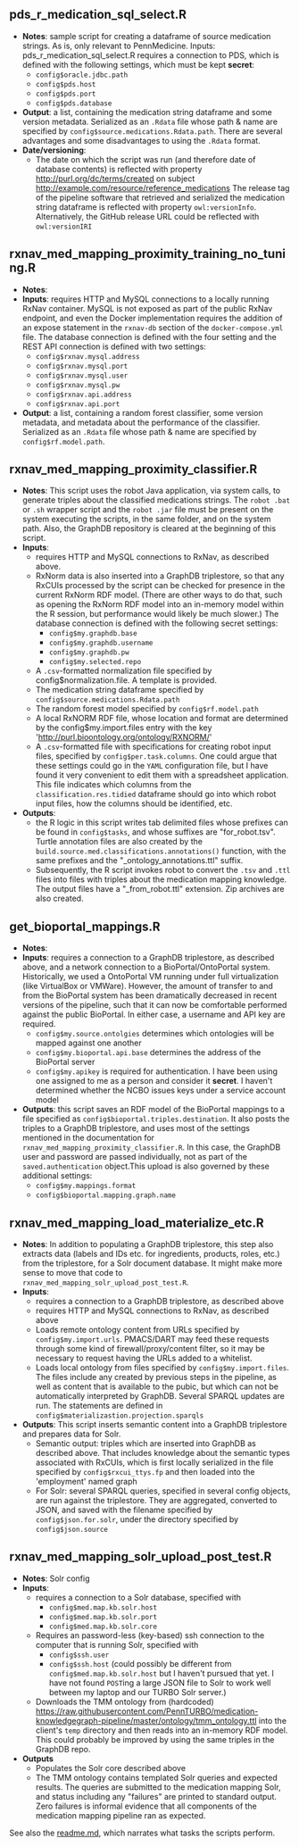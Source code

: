 ## pds_r_medication_sql_select.R

- **Notes**: sample script for creating a dataframe of source medication strings. As is, only relevant to PennMedicine. 
  Inputs: pds_r_medication_sql_select.R requires a connection to PDS, which is defined with the following settings, which must be kept **secret**: 
  - `config$oracle.jdbc.path`
  - `config$pds.host`
  - `config$pds.port`
  - `config$pds.database`
- **Output**: a list, containing the medication string dataframe and some version metadata. Serialized as an `.Rdata` file whose path & name are specified by `config$source.medications.Rdata.path`. There are several advantages and some disadvantages to using the `.Rdata` format.
- **Date/versioning**:
  - The date on which the script was run (and therefore date of database contents) is reflected with property <http://purl.org/dc/terms/created> on subject http://example.com/resource/reference_medications
    The release tag of the pipeline software that retrieved and serialized the medication string dataframe is reflected with property `owl:versionInfo`. Alternatively, the GitHub release URL could be reflected with `owl:versionIRI`

## rxnav_med_mapping_proximity_training_no_tuning.R

- **Notes**: 
- **Inputs**: requires HTTP and MySQL connections to a locally running RxNav container. MySQL is not exposed as part of the public RxNav endpoint, and even the Docker implementation requires the addition of an expose statement in the `rxnav-db` section of the `docker-compose.yml` file. The database connection is defined with the four setting and the REST API connection is defined with two settings: 
  - `config$rxnav.mysql.address`
  - `config$rxnav.mysql.port`
  - `config$rxnav.mysql.user`
  - `config$rxnav.mysql.pw`
  - `config$rxnav.api.address`
  - `config$rxnav.api.port`
- **Output**: a list, containing a random forest classifier, some version metadata, and metadata about the performance of the classifier. Serialized as an `.Rdata` file whose path & name are specified by `config$rf.model.path`.

## rxnav_med_mapping_proximity_classifier.R

- **Notes**: This script uses the robot Java application, via system calls, to generate triples about the classified medications strings. The `robot .bat` or `.sh` wrapper script and the `robot .jar` file must be present on the system executing the scripts, in the same folder, and on the system path. Also, the GraphDB repository is cleared at the beginning of this script.
- **Inputs**: 
  - requires HTTP and MySQL connections to RxNav, as described above. 
  - RxNorm data is also inserted into a GraphDB triplestore, so that any RxCUIs processed by the script can be checked for presence in the current RxNorm RDF model. (There are other ways to do that, such as opening the RxNorm RDF model into an in-memory model within the R session, but performance would likely be much slower.)   The database connection is defined with the following secret settings: 
    - `config$my.graphdb.base`
    - `config$my.graphdb.username`
    - `config$my.graphdb.pw`
    - `config$my.selected.repo`
  - A `.csv`-formatted normalization file specified by config$normalization.file. A template is provided.
  - The medication string dataframe specified by `config$source.medications.Rdata.path`
  - The random forest model specified by `config$rf.model.path`
  - A local RxNORM RDF file, whose location and format are determined by the config$my.import.files entry with the key 'http://purl.bioontology.org/ontology/RXNORM/'
  - A `.csv`-formatted file with specifications for creating robot input files, specified by `config$per.task.columns`. One could argue that these settings could go in the `YAML` configuration file, but I have found it very convenient to edit them with a spreadsheet application. This file indicates which columns from the `classification.res.tidied` dataframe should go into which robot input files, how the columns should be identified, etc.
- **Outputs**: 
  - the R logic in this script writes tab delimited files whose prefixes can be found in `config$tasks`, and whose suffixes are "for_robot.tsv". Turtle annotation files are also created by the `build.source.med.classifications.annotations()` function, with the same prefixes and the "_ontology_annotations.ttl" suffix.
  - Subsequently, the R script invokes robot to convert the `.tsv` and `.ttl` files into files with triples about the medication mapping knowledge. The output files have a "_from_robot.ttl" extension. Zip archives are also created.

## get_bioportal_mappings.R

- **Notes**: 
- **Inputs**: requires a connection to a GraphDB triplestore, as described above, and a network connection to a BioPortal/OntoPortal system. Historically, we used a OntoPortal VM running under full virtualization (like VirtualBox or VMWare). However, the amount of transfer to and from the BioPortal system has been dramatically decreased in recent versions of the pipeline, such that it can now be comfortable performed against the public BioPortal. In either case, a username and API key are required.
  - `config$my.source.ontolgies` determines which ontologies will be mapped against one another
  - `config$my.bioportal.api.base` determines the address of the BioPortal server
  - `config$my.apikey` is required for authentication. I have been using one assigned to me as a person and consider it **secret**. I haven't determined whether the NCBO issues keys under a service account model
- **Outputs**: this script saves an RDF model of the BioPortal mappings to a file specified as `config$bioportal.triples.destination`. It also posts the triples to a GraphDB triplestore, and uses most of the settings mentioned in the documentation for `rxnav_med_mapping_proximity_classifier.R`. In this case, the GraphDB user and password are passed individually, not as part of the `saved.authentication` object.This upload is also governed by these additional settings:
  - `config$my.mappings.format`
  - `config$bioportal.mapping.graph.name`

## rxnav_med_mapping_load_materialize_etc.R

- **Notes**: In addition to populating a GraphDB triplestore, this step also extracts data (labels and IDs etc. for ingredients, products, roles, etc.) from the triplestore, for a Solr document database. It might make more sense to move that code to `rxnav_med_mapping_solr_upload_post_test.R`.
- **Inputs**: 
  - requires a connection to a GraphDB triplestore, as described above
  - requires HTTP and MySQL connections to RxNav, as described above 
  - Loads remote ontology content from URLs specified by `config$my.import.urls`. PMACS/DART may feed these requests through some kind of firewall/proxy/content filter, so it may be necessary to request having the URLs added to a whitelist.
  - Loads local ontology from files specified by `config$my.import.files`. The files include any created by previous steps in the pipeline, as well as content that is available to the pubic, but which can not be automatically interpreted by GraphDB.
    Several SPARQL updates are run. The statements are defined in `config$materializastion.projection.sparqls`
- **Outputs**: This script inserts semantic content into a GraphDB triplestore and prepares data for Solr.
  - Semantic output: triples which are inserted into GraphDB as described above. That includes knowledge about the semantic types associated with RxCUIs, which is first locally serialized in the file specified by `config$rxcui_ttys.fp` and then loaded into the 'employment' named graph
  - For Solr: several SPARQL queries, specified in several config objects, are run against the triplestore. They are aggregated, converted to JSON, and saved with the filename specified by `config$json.for.solr`, under the directory specified by `config$json.source`

## rxnav_med_mapping_solr_upload_post_test.R

- **Notes**: Solr config
- **Inputs**: 
  - requires a connection to a Solr database, specified with
    - `config$med.map.kb.solr.host`
    - `config$med.map.kb.solr.port`
    - `config$med.map.kb.solr.core`
  - Requires an password-less (key-based) ssh connection to the computer that is running Solr, specified with
    - `config$ssh.user`
    - `config$ssh.host` (could possibly be different from `config$med.map.kb.solr.host` but I haven't pursued that yet. I have not found `POST`ing a large JSON file to Solr to work well between my laptop and our TURBO Solr server.)
  - Downloads the TMM ontology from (hardcoded) https://raw.githubusercontent.com/PennTURBO/medication-knowledgegraph-pipeline/master/ontology/tmm_ontology.ttl into the client's `temp` directory and then reads into an in-memory RDF model. This could probably be improved by using the same triples in the GraphDB repo. 
- **Outputs**
  - Populates the Solr core described above
  - The TMM ontology contains templated Solr queries and expected results. The queries are submitted to the medication mapping Solr, and status including any "failures" are printed to standard output. Zero failures is informal evidence that all components of the medication mapping pipeline ran as expected. 
  
See also the [readme.md](readme.md), which narrates what tasks the scripts perform.
